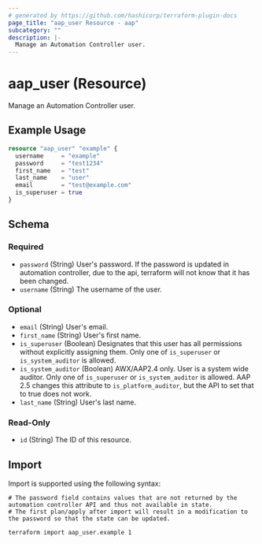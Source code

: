 ```yaml
---
# generated by https://github.com/hashicorp/terraform-plugin-docs
page_title: "aap_user Resource - aap"
subcategory: ""
description: |-
  Manage an Automation Controller user.
---
```


# aap_user (Resource)

Manage an Automation Controller user.

## Example Usage

```terraform
resource "aap_user" "example" {
  username     = "example"
  password     = "test1234"
  first_name   = "test"
  last_name    = "user"
  email        = "test@example.com"
  is_superuser = true
}
```

<!-- schema generated by tfplugindocs -->
## Schema

### Required

- `password` (String) User's password. If the password is updated in automation controller, due to the api, terraform will not know that it has been changed.
- `username` (String) The username of the user.

### Optional

- `email` (String) User's email.
- `first_name` (String) User's first name.
- `is_superuser` (Boolean) Designates that this user has all permissions without explicitly assigning them. Only one of `is_superuser` or `is_system_auditor` is allowed.
- `is_system_auditor` (Boolean) AWX/AAP2.4 only. User is a system wide auditor. Only one of `is_superuser` or `is_system_auditor` is allowed. AAP 2.5 changes this attribute to `is_platform_auditor`, but the API to set that to true does not work.
- `last_name` (String) User's last name.

### Read-Only

- `id` (String) The ID of this resource.

## Import

Import is supported using the following syntax:

```shell
# The password field contains values that are not returned by the automation controller API and thus not available in state.
# The first plan/apply after import will result in a modification to the password so that the state can be updated.

terraform import aap_user.example 1
```

